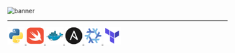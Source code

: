 
![banner](https://i.imgur.com/xbN0tc4.gif)

---

<p align="left">
  <a href="https://www.python.org" target="_blank">
    <img
      src="https://raw.githubusercontent.com/devicons/devicon/master/icons/python/python-original.svg"
      alt="python"
      width="40"
      height="40"
    />
  </a>
  <a href="https://www.swift.org" target="_blank">
    <img
      src="https://raw.githubusercontent.com/devicons/devicon/master/icons/swift/swift-original.svg"
      alt="swift"
      width="40"
      height="40"
    />
  </a>  
  <a href="https://www.docker.com" target="_blank">
    <img
      src="https://raw.githubusercontent.com/devicons/devicon/master/icons/docker/docker-original.svg"
      alt="flask"
      width="40"
      height="40"
    />
  </a>
  <a href="https://www.ansible.com" target="_blank">
    <img
      src="https://raw.githubusercontent.com/devicons/devicon/master/icons/ansible/ansible-original.svg"
      alt="ansible"
      width="40"
      height="40"
    />
  </a>
  <a href="https://nixos.org" target="_blank">
    <img
      src="https://raw.githubusercontent.com/devicons/devicon/master/icons/nixos/nixos-original.svg"
      alt="nixos"
      width="40"
      height="40"
    />
  </a>
  <a href="https://www.terraform.io" target="_blank">
    <img
      src="https://raw.githubusercontent.com/devicons/devicon/master/icons/terraform/terraform-original.svg"
      alt="terraform"
      width="40"
      height="40"
    />
  </a>
</p>
    
